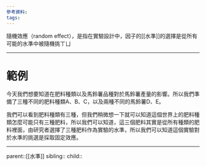 ```yaml
---
參考資料:
tags:
---
```

隨機效應（random effect），是指在實驗設計中，因子的[[水準]]的選擇是從所有可能的水準中被隨機挑ㄒㄩ
- - -
# 範例
今天我們想要知道在肥料種類以及馬鈴薯品種對於馬鈴薯產量的影響。所以我們準備了三種不同的肥料種類A、B、C，以及兩種不同的馬鈴薯D、E。

我們可以看到肥料種類有三種，但我們稍微想一下就可以知道這個世界上的肥料種類怎麼可能只有三種肥料，所以我們可以知道，這三個肥料其實是從所有種類的肥料裡面，由研究者選擇了三種肥料作為實驗的水準，所以我們可以知道這個實驗對於水準的挑選是採取固定效應。
- - -
parent::[[水準]]
sibling::
child::